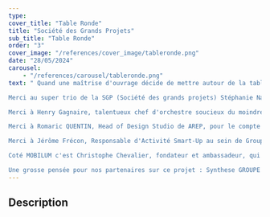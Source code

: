 ```yaml
---
type: 
cover_title: "Table Ronde"
title: "Société des Grands Projets"
sub_title: "Table Ronde"
order: "3"
cover_image: "/references/cover_image/tableronde.png"
date: "28/05/2024"
carousel:
    - "/references/carousel/tableronde.png"
text: " Quand une maîtrise d'ouvrage décide de mettre autour de la table les différents acteurs d'un projet ambitieux pour expliquer le choix d'un matériau, cela donne un contenu lisible sur l'ensemble de la chaine de partenaires... et ça c'est top !

Merci au super trio de la SGP (Société des grands projets) Stéphanie Navarro, Responsable Pôle Design, Thierry Huyghues-beaufond, Responsable de l'Unité Infrastructures et des Méthodes Constructives et Reda B. Belmajdoub, Chef de projet Innovation - Responsable Mission Béton Bas Carbone, pour votre invitation. Cela exige d'être bien précis dans les réponses.

Merci à Henry Gagnaire, talentueux chef d'orchestre soucieux du moindre détail, des dessins à l'accompagnement dans les usines. Une très belle rencontre.

Merci à Romaric QUENTIN, Head of Design Studio de AREP, pour le compte du Groupe SNCF, venu raconter la genèse du nouveau mobilier en gare (sujet sur lequel nous reviendrons dans un futur post).

Merci à Jérôme Frécon, Responsable d'Activité Smart-Up au sein de Groupe Vicat, toujours aussi passionné et convaincant. Bravo pour votre transparence et votre pédagogie sur ce matériau que vous avez su faire évoluer !

Coté MOBILUM c'est Christophe Chevalier, fondateur et ambassadeur, qui a partagé nos méthodes et notre devoir sur l'usage de cette matière si prometteuse.

Une grosse pensée pour nos partenaires sur ce projet : Synthese GROUPE CJP sur le lot mobilier et OUEST SIGNALETIQUE SERVICES & SEV Enseignes sur le lot lot signalétique."
---
```

<!-- Dans le champ texte, \n pour faire un retour à la ligne, \n\n pour faire un nouveau paragraphe -->

## Description

